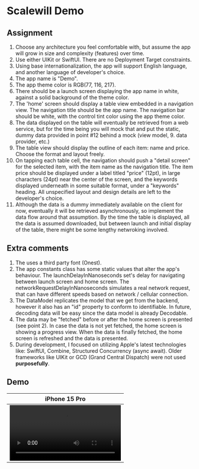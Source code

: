 # Scalewill Demo
 
## Assignment
1. Choose any architecture you feel comfortable with, but assume the app will grow in size and complexity (features) over time.
2. Use either UIKit or SwiftUI. There are no Deployment Target constraints.
3. Using base internationalization, the app will support English language, and another language of developer's choice.
4. The app name is "Demo".
5. The app theme color is RGB(77, 116, 217).
6. There should be a launch screen displaying the app name in white, against a solid background of the theme color.
7. The 'home' screen should display a table view embedded in a navigation view. The navigation title should be the app name. The navigation bar should be white, with the control tint color using the app theme color.
8. The data displayed on the table will eventually be retrieved from a web service, but for the time being you will mock that and put the static, dummy data provided in point #12 behind a mock (view model, 9. data provider, etc.)
10. The table view should display the outline of each item: name and price. Choose the format and layout freely.
11. On tapping each table cell, the navigation should push a "detail screen" for the selected item, with the item name as the navigation title. The item price should be displayed under a label titled "price" (12pt), in large characters (24pt) near the center of the screen, and the keywords displayed underneath in some suitable format, under a "keywords" heading. All unspecified layout and design details are left to the developer's choice.
13. Although the data is a dummy immediately available on the client for now, eventually it will be retrieved asynchronously, so implement the data flow around that assumption. By the time the table is displayed, all the data is assumed downloaded, but between launch and initial display of the table, there might be some lengthy netwroking involved.

## Extra comments
1. The uses a third party font (Onest).
2. The app constants class has some static values that alter the app's behaviour. The launchDelayInNanoseconds set's delay for navigating between launch screen and home screen. The networkRequestDelayInNanoseconds simulates a real network request, that can have different speeds based on network / cellular connection.
3. The DataModel replicates the model that we get from the backend, however it also has an "id" property to conform to identifiable. In future, decoding data will be easy since the data model is already Decodable.
4. The data may be "fetched" before or after the home screen is presented (see point 2). In case the data is not yet fetched, the home screen is showing a progress view. When the data is finally fetched, the home screen is refreshed and the data is presented.
5. During development, I focused on utilizing Apple's latest technologies like: SwiftUI, Combine, Structured Concurrency (async await). Older frameworks like UIKit or GCD (Grand Central Dispatch) were not used **purposefully**.

## Demo 
| iPhone 15 Pro |
| -------- |
| <video src="https://github.com/maksim-mitrofanov/Scalewill-Demo/assets/87092187/0c47aca5-dab4-44de-8c5f-57fd3713c2eb"> |

